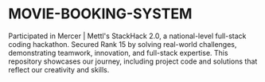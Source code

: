 # MOVIE-BOOKING-SYSTEM
Participated in Mercer | Mettl's StackHack 2.0, a national-level full-stack coding hackathon. Secured Rank 15 by solving real-world challenges, demonstrating teamwork, innovation, and full-stack expertise. This repository showcases our journey, including project code and solutions that reflect our creativity and skills.
